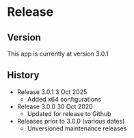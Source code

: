 # Release

## Version
This app is currently at version 3.0.1

## History
* Release 3.0.1 3 Oct 2025
	* Added x64 configurations
 * Release 3.0.0 30 Oct 2020
	* Updated for release to Github
* Releases prior to 3.0.0 (various dates)
	* Unversioned maintenance releases
